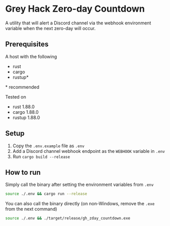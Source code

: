 # Grey Hack Zero-day Countdown

A utility that will alert a Discord channel via the webhook environment variable when the next zero-day will occur.

## Prerequisites

A host with the following

* rust
* cargo
* rustup*

\* recommended

Tested on

* rust 1.88.0
* cargo 1.88.0
* rustup 1.88.0


## Setup

1. Copy the `.env.example` file as `.env`
1. Add a Discord channel webhook endpoint as the `WEBHOOK` variable in `.env`
1. Run `cargo build --release`

## How to run

Simply call the binary after setting the environment variables from `.env`

```bash
source ./.env && cargo run --release
```

You can also call the binary directly (on non-Windows, remove the `.exe` from the next command)

```bash
source ./.env && ./target/release/gh_zday_countdown.exe
```
